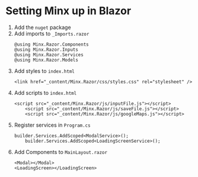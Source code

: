 # Setting Minx up in Blazor

1. Add the `nuget` package
2. Add imports to `_Imports.razor`
	```
	@using Minx.Razor.Components
	@using Minx.Razor.Inputs
	@using Minx.Razor.Services
	@using Minx.Razor.Models
	```
3. Add styles to `index.html`
	```
	<link href="_content/Minx.Razor/css/styles.css" rel="stylesheet" />
	```
4. Add scripts to `index.html`
	```
	<script src="_content/Minx.Razor/js/inputFile.js"></script>
    	<script src="_content/Minx.Razor/js/saveFile.js"></script>
    	<script src="_content/Minx.Razor/js/googleMaps.js"></script>
	```
5. Register services in `Program.cs`
	```
	builder.Services.AddScoped<ModalService>();
        builder.Services.AddScoped<LoadingScreenService>();
	```
6. Add Components to `MainLayout.razor`
	```
	<Modal></Modal>
	<LoadingScreen></LoadingScreen>
	```

